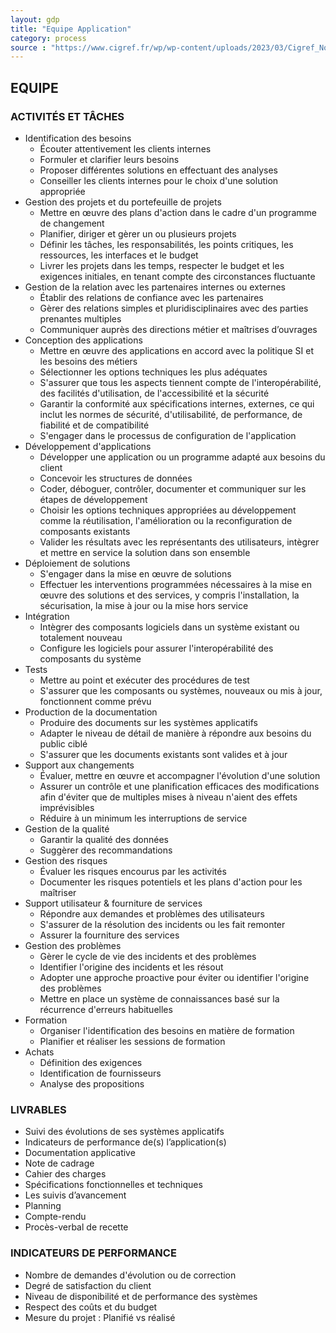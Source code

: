 ```yaml
---
layout: gdp
title: "Equipe Application"
category: process
source : "https://www.cigref.fr/wp/wp-content/uploads/2023/03/Cigref_Nomenclature_des_profils_metiers_SI_complete_FR_2022v4.1.pdf"
---
```


## EQUIPE



### ACTIVITÉS ET TÂCHES

- Identification des besoins
  - Écouter attentivement les clients internes
  - Formuler et clarifier leurs besoins
  - Proposer différentes solutions en effectuant des analyses
  - Conseiller les clients internes pour le choix d'une solution appropriée
- Gestion des projets et du portefeuille de projets
  - Mettre en œuvre des plans d'action dans le cadre d'un programme de changement
  - Planifier, diriger et gèrer un ou plusieurs projets
  - Définir les tâches, les responsabilités, les points critiques, les ressources, les interfaces et le budget
  - Livrer les projets dans les temps, respecter le budget et les exigences initiales, en tenant compte des circonstances fluctuante
- Gestion de la relation avec les partenaires internes ou externes
  - Établir des relations de confiance avec les partenaires
  - Gèrer des relations simples et pluridisciplinaires avec des parties prenantes multiples
  - Communiquer auprès des directions métier et maîtrises d’ouvrages
- Conception des applications
  - Mettre en œuvre des applications en accord avec la politique SI et les besoins des métiers
  - Sélectionner les options techniques les plus adéquates
  - S'assurer que tous les aspects tiennent compte de l'interopérabilité, des facilités d'utilisation, de l'accessibilité et la sécurité
  - Garantir la conformité aux spécifications internes, externes, ce qui inclut les normes de sécurité, d'utilisabilité, de performance, de fiabilité et de compatibilité
  - S'engager dans le processus de configuration de l'application
- Développement d'applications
  - Développer une application ou un programme adapté aux besoins du client
  - Concevoir les structures de données
  - Coder, déboguer, contrôler, documenter et communiquer sur les étapes de développement
  - Choisir les options techniques appropriées au développement comme la réutilisation, l'amélioration ou la reconfiguration de composants existants
  - Valider les résultats avec les représentants des utilisateurs, intègrer et mettre en service la solution dans son ensemble
- Déploiement de solutions
  - S'engager dans la mise en œuvre de solutions
  - Effectuer les interventions programmées nécessaires à la mise en œuvre des solutions et des services, y compris l'installation, la sécurisation, la mise à jour ou la mise hors service
- Intégration
  - Intègrer des composants logiciels dans un système existant ou totalement nouveau
  - Configure les logiciels pour assurer l'interopérabilité des composants du système
- Tests
  - Mettre au point et exécuter des procédures de test
  - S'assurer que les composants ou systèmes, nouveaux ou mis à jour, fonctionnent comme prévu
- Production de la documentation
  - Produire des documents sur les systèmes applicatifs
  - Adapter le niveau de détail de manière à répondre aux besoins du public ciblé
  - S'assurer que les documents existants sont valides et à jour
- Support aux changements
  - Évaluer, mettre en œuvre et accompagner l'évolution d'une solution
  - Assurer un contrôle et une planification efficaces des modifications afin d'éviter que de multiples mises à niveau n'aient des effets imprévisibles
  - Réduire à un minimum les interruptions de service
- Gestion de la qualité
  - Garantir la qualité des données
  - Suggèrer des recommandations
- Gestion des risques
  - Évaluer les risques encourus par les activités
  - Documenter les risques potentiels et les plans d'action pour les maîtriser
- Support utilisateur & fourniture de services
  - Répondre aux demandes et problèmes des utilisateurs
  - S'assurer de la résolution des incidents ou les fait remonter
  - Assurer la fourniture des services
- Gestion des problèmes
  - Gèrer le cycle de vie des incidents et des problèmes
  - Identifier l'origine des incidents et les résout
  - Adopter une approche proactive pour éviter ou identifier l'origine des problèmes
  - Mettre en place un système de connaissances basé sur la récurrence d'erreurs habituelles
- Formation
  - Organiser l'identification des besoins en matière de formation
  - Planifier et réaliser les sessions de formation
- Achats
  - Définition des exigences
  - Identification de fournisseurs
  - Analyse des propositions

### LIVRABLES

- Suivi des évolutions de ses systèmes applicatifs
- Indicateurs de performance de(s) l’application(s)
- Documentation applicative
- Note de cadrage
- Cahier des charges
- Spécifications fonctionnelles et techniques
- Les suivis d’avancement
- Planning
- Compte-rendu
- Procès-verbal de recette

### INDICATEURS DE PERFORMANCE

- Nombre de demandes d'évolution ou de correction
- Degré de satisfaction du client
- Niveau de disponibilité et de performance des systèmes
- Respect des coûts et du budget
- Mesure du projet : Planifié vs réalisé
